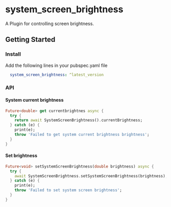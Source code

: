 # system_screen_brightness

A Plugin for controlling screen brightness.

## Getting Started
### Install
Add the following lines in your pubspec.yaml file

```yaml
  system_screen_brightness: ^latest_version
```

### API
#### System current brightness
```dart
Future<double> get currentbrightnes async {
  try {
    return await SystemScreenBrightness().currentBrightness;
  } catch (e) {
    print(e);
    throw 'Failed to get system current brightness brightness';
  }
}
```
#### Set brightness
```dart
Future<void> setSystemScreenBrightness(double brightness) async {
  try {
    await SystemScreenBrightness.setSystemScreenBrightness(brightness);
  } catch (e) {
    print(e);
    throw 'Failed to set system screen brightness';
  }
}
```